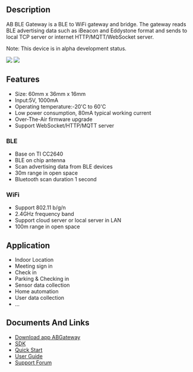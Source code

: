<languages/>

## Description

AB BLE Gateway is a BLE to WiFi gateway and bridge. The gateway reads
BLE advertising data such as iBeacon and Eddystone format and sends to
local TCP server or internet HTTP/MQTT/WebSocket server.

Note: This device is in alpha development status.

<img src="http://7fvk57.com1.z0.glb.clouddn.com/gw_1.jpg-320.jpg">
<img src="http://7fvk57.com1.z0.glb.clouddn.com/gw_2.jpg-320.jpg">

## Features

  - Size: 60mm x 36mm x 16mm
  - Input:5V, 1000mA
  - Operating temperature:-20'C to 60'C
  - Low power consumption, 80mA typical working current
  - Over-The-Air firmware upgrade
  - Support WebSocket/HTTP/MQTT server

### BLE

  - Base on TI CC2640
  - BLE on chip antenna
  - Scan advertising data from BLE devices
  - 30m range in open space
  - Bluetooth scan duration 1 second

### WiFi

  - Support 802.11 b/g/n
  - 2.4GHz frequency band
  - Support cloud server or local server in LAN
  - 100m range in open space

## Application

  - Indoor Location
  - Meeting sign in
  - Check in
  - Parking & Checking in
  - Sensor data collection
  - Home automation
  - User data collection
  - ...

## Documents And Links

  - [Download app ABGateway](Download_app_ABGateway.md)
  - [SDK](https://github.com/AprilBrother/ab-ble-gateway-sdk)
  - [Quick Start](AB_BLE_Gateway_Quick_Start.md)
  - [User Guide](AB_BLE_Gateway_User_Guide.md)
  - [Support Forum](http://bbs.aprbrother.com/c/wifi)